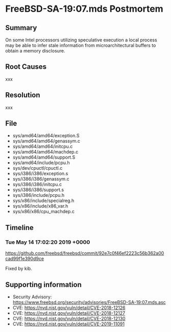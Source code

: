 # FreeBSD-SA-19:07.mds Postmortem

## Summary

On some Intel processors utilizing speculative execution a local process may be able to infer stale information from microarchitectural buffers to obtain a memory disclosure.

## Root Causes

xxx

## Resolution

xxx

## File

* sys/amd64/amd64/exception.S
* sys/amd64/amd64/genassym.c
* sys/amd64/amd64/initcpu.c
* sys/amd64/amd64/machdep.c
* sys/amd64/amd64/support.S
* sys/amd64/include/pcpu.h
* sys/dev/cpuctl/cpuctl.c
* sys/i386/i386/exception.s
* sys/i386/i386/genassym.c
* sys/i386/i386/initcpu.c
* sys/i386/i386/support.s
* sys/i386/include/pcpu.h
* sys/x86/include/specialreg.h
* sys/x86/include/x86_var.h
* sys/x86/x86/cpu_machdep.c

## Timeline

### Tue May 14 17:02:20 2019 +0000

https://github.com/freebsd/freebsd/commit/92e7c0f46ef2223c56b362a00cad99f1e390d9ce

Fixed by kib.

## Supporting information

* Security Advisory: https://www.freebsd.org/security/advisories/FreeBSD-SA-19:07.mds.asc
* CVE: https://nvd.nist.gov/vuln/detail/CVE-2018-12126
* CVE: https://nvd.nist.gov/vuln/detail/CVE-2018-12127
* CVE: https://nvd.nist.gov/vuln/detail/CVE-2018-12130
* CVE: https://nvd.nist.gov/vuln/detail/CVE-2019-11091
